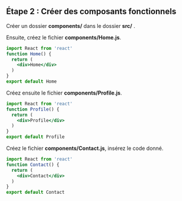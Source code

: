 ## **Étape 2 : Créer des composants fonctionnels**

Créer un dossier **components/** dans le dossier **src/** .

Ensuite, créez le fichier **components/Home.js**.

```jsx
import React from 'react'
function Home() {
  return (
    <div>Home</div>
  )
}
export default Home
```

Créez ensuite le fichier **components/Profile.js**.

```jsx
import React from 'react'
function Profile() {
  return (
    <div>Profile</div>
  )
}
export default Profile
```

Créez le fichier **components/Contact.js**, insérez le code donné.

```jsx
import React from 'react'
function Contact() {
  return (
    <div>Contact</div>
  )
}
export default Contact
```
